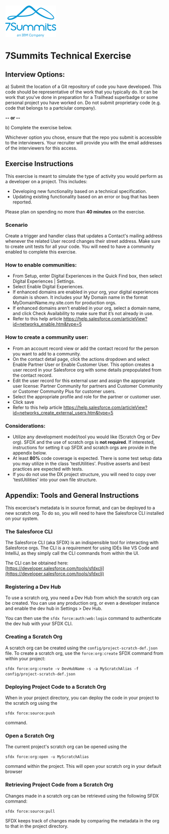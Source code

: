 ![](logo.png)
# 7Summits Technical Exercise

## Interview Options:

a) Submit the location of a Git repository of code you have developed. This code should be representative of the work that you typically do. It can be work that you've done in preparation for a Trailhead superbadge or some personal project you have worked on. Do not submit proprietary code (e.g. code that belongs to a partciular company).

**-- or --**

b) Complete the exercise below. 

Whichever option you chose, ensure that the repo you submit is accessible to the interviewers. Your recruiter will provide you with the email addresses of the interviewers for this access.

## Exercise Instructions

This exercise is meant to simulate the type of activity you would perform as a developer on a project. This includes:

- Developing new functionality based on a technical specification.
- Updating existing functionality based on an error or bug that has been reported.

Please plan on spending no more than **40 minutes** on the exercise. 

### Scenario
Create a trigger and handler class that updates a Contact's mailing address whenever the related User record changes their street address. Make sure to create unit tests for all your code. You will need to have a community enabled to complete this exercise.

### How to enable communities:
- From Setup, enter Digital Experiences in the Quick Find box, then select Digital Experiences | Settings.
- Select Enable Digital Experiences.
- If enhanced domains are enabled in your org, your digital experiences domain is shown. It includes your My Domain name in the format MyDomainName.my.site.com for production orgs.
- If enhanced domains aren’t enabled in your org, select a domain name, and click Check Availability to make sure that it’s not already in use.
- Refer to this help article https://help.salesforce.com/articleView?id=networks_enable.htm&type=5

### How to create a community user:
- From an account record view or add the contact record for the person you want to add to a community.
- On the contact detail page, click the actions dropdown and select Enable Partner User or Enable Customer User. This option creates a user record in your Salesforce org with some details prepopulated from the contact record.
- Edit the user record for this external user and assign the appropriate user license: Partner Community for partners and Customer Community or Customer Community Plus for customer users.
- Select the appropriate profile and role for the partner or customer user.
- Click save
- Refer to this help article https://help.salesforce.com/articleView?id=networks_create_external_users.htm&type=5

### Considerations: 

- Utilize any development model/tool you would like (Scratch Org or Dev org). SFDX and the use of scratch orgs is **not required**. If interested, instructions for setting it up SFDX and scratch orgs are provide in the appendix below.
- At least **80%** code coverage is expected. There is some test setup data you may utilize in the class 'testUtilities'. Positive asserts and best practices are expected with tests.
- If you do not use the DX project structure, you will need to copy over 'testUtilities' into your own file structure.


## Appendix: Tools and General Instructions
This excercise's metadata is in source format, and can be deployed to a new scratch org. To do so, you will need to have the Salesforce CLI installed on your system. 

### The Salesforce CLI

The Salesforce CLI (aka SFDX) is an indispensible tool for interacting with Salesforce orgs. The CLI is a requirement for using IDEs like VS Code and IntelliJ, as they simply call the CLI commands from within the UI.

The CLI can be obtained here: [https://developer.salesforce.com/tools/sfdxcli](https://developer.salesforce.com/tools/sfdxcli)

### Registering a Dev Hub
To use a scratch org, you need a Dev Hub from which the scratch org can be created. You can use any production org, or even a developer instance and enable the dev hub in Settings > Dev Hub.

You can then use the `sfdx force:auth:web:login` command to authenticate the dev hub with your SFDX CLI.

### Creating a Scratch Org

A scratch org can be created using the `config/project-scratch-def.json` file. To create a scratch org, use the `force:org:create` SFDX command from within your project:

`sfdx force:org:create -v DevHubName -s -a MyScratchAlias -f config/project-scratch-def.json`

### Deploying Project Code to a Scratch Org
When in your project directory, you can deploy the code in your project to the scratch org using the 

`sfdx force:source:push`

command. 

### Open a Scratch Org
The current project's scratch org can be opened using the 

`sfdx force:org:open -u MyScratchAlias` 

command within the project. This will open your scratch org in your default browser

### Retrieving Project Code from a Scratch Org
Changes made in a scratch org can be retrieved using the following SFDX command:

`sfdx force:source:pull`

SFDX keeps track of changes made by comparing the metadata in the org to that in the project directory. 


